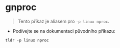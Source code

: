 # gnproc

> Tento příkaz je aliasem pro `-p linux nproc`.

- Podívejte se na dokumentaci původního příkazu:

`tldr -p linux nproc`

